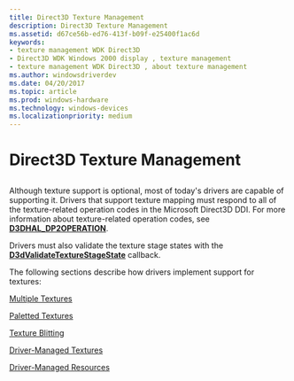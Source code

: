 ```yaml
---
title: Direct3D Texture Management
description: Direct3D Texture Management
ms.assetid: d67ce56b-ed76-413f-b09f-e25400f1ac6d
keywords:
- texture management WDK Direct3D
- Direct3D WDK Windows 2000 display , texture management
- texture management WDK Direct3D , about texture management
ms.author: windowsdriverdev
ms.date: 04/20/2017
ms.topic: article
ms.prod: windows-hardware
ms.technology: windows-devices
ms.localizationpriority: medium
---
```


# Direct3D Texture Management


## <span id="ddk_direct3d_texture_management_gg"></span><span id="DDK_DIRECT3D_TEXTURE_MANAGEMENT_GG"></span>


Although texture support is optional, most of today's drivers are capable of supporting it. Drivers that support texture mapping must respond to all of the texture-related operation codes in the Microsoft Direct3D DDI. For more information about texture-related operation codes, see [**D3DHAL\_DP2OPERATION**](https://msdn.microsoft.com/library/windows/hardware/ff545678).

Drivers must also validate the texture stage states with the [**D3dValidateTextureStageState**](https://msdn.microsoft.com/library/windows/hardware/ff549064) callback.

The following sections describe how drivers implement support for textures:

[Multiple Textures](multiple-textures.md)

[Paletted Textures](paletted-textures.md)

[Texture Blitting](texture-blitting.md)

[Driver-Managed Textures](driver-managed-textures.md)

[Driver-Managed Resources](driver-managed-resources.md)

 

 





